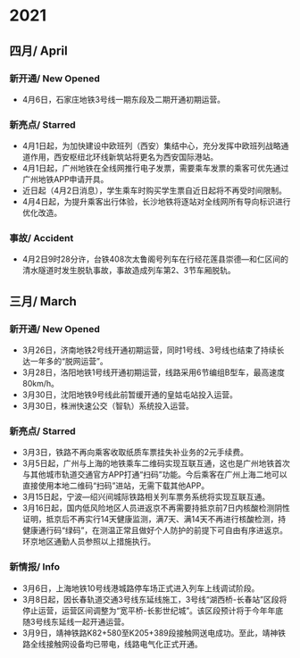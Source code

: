 # 2021

## 四月/ April
### 新开通/ New Opened
- 4月6日，石家庄地铁3号线一期东段及二期开通初期运营。

### 新亮点/ Starred
- 4月1日起，为加快建设中欧班列（西安）集结中心，充分发挥中欧班列战略通道作用，西安枢纽北环线新筑站将更名为西安国际港站。
- 4月1日起，广州地铁在全线网推行电子发票，需要乘车发票的乘客可优先通过广州地铁APP申请开具。
- 近日起（4月2日消息），学生乘车时购买学生票自近日起将不再受时间限制。
- 4月4日起，为提升乘客出行体验，长沙地铁将逐站对全线网所有导向标识进行优化改造。

### 事故/ Accident
- 4月2日9时28分许，台铁408次太鲁阁号列车在行经花莲县崇德—和仁区间的清水隧道时发生脱轨事故，事故造成列车第2、3节车厢脱轨。

## 三月/ March
### 新开通/ New Opened
- 3月26日，济南地铁2号线开通初期运营，同时1号线、3号线也结束了持续长达一年多的“脱网运营”。
- 3月28日，洛阳地铁1号线开通初期运营，线路采用6节编组B型车，最高速度80km/h。
- 3月30日，沈阳地铁9号线此前暂缓开通的皇姑屯站投入运营。
- 3月30日，株洲快速公交（智轨）系统投入运营。

### 新亮点/ Starred
- 3月3日，铁路不再向乘客收取纸质车票挂失补业务的2元手续费。
- 3月5日起，广州与上海的地铁乘车二维码实现互联互通，这也是广州地铁首次与其他城市轨道交通官方APP打通“扫码”功能。今后乘客在广州上海二地可以直接使用本地二维码“扫码”进站，无需下载其他APP。
- 3月15日起，宁波—绍兴间城际铁路相关列车票务系统将实现互联互通。
- 3月16日起，国内低风险地区人员进返京不再需要持抵京前7日内核酸检测阴性证明，抵京后不再实行14天健康监测，满7天、满14天不再进行核酸检测，持健康通行码“绿码”，在测温正常且做好个人防护的前提下可自由有序进返京。环京地区通勤人员参照以上措施执行。

### 新情报/ Info
- 3月6日，上海地铁10号线港城路停车场正式进入列车上线调试阶段。
- 3月8日起，因长春轨道交通3号线东延线施工，3号线“湖西桥-长春站”区段将停止运营，运营区间调整为“宽平桥-长影世纪城”。该区段预计将于今年年底随3号线东延线一起开通运营。
- 3月9日，靖神铁路K82+580至K205+389段接触网送电成功。至此，靖神铁路全线接触网设备均已带电，线路电气化正式开通。
